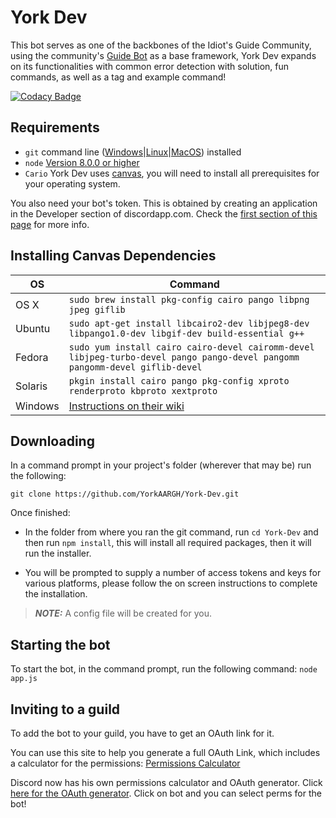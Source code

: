 # York Dev

This bot serves as one of the backbones of the Idiot's Guide Community, using the community's [Guide Bot](https://github.com/An-Idiots-Guide/guidebot) as a base framework, York Dev expands on its functionalities with common error detection with solution, fun commands, as well as a tag and example command!

[![Codacy Badge](https://api.codacy.com/project/badge/Grade/74ebb8bd0ea246deb09ef8dcbb8bfe83)](https://www.codacy.com/app/YorkAARGH/York-Dev?utm_source=github.com&amp;utm_medium=referral&amp;utm_content=YorkAARGH/York-Dev&amp;utm_campaign=Badge_Grade)

## Requirements

- `git` command line ([Windows](https://git-scm.com/download/win)|[Linux](https://git-scm.com/book/en/v2/Getting-Started-Installing-Git)|[MacOS](https://git-scm.com/download/mac)) installed
- `node` [Version 8.0.0 or higher](https://nodejs.org)
- `Cario` York Dev uses [canvas](https://www.npmjs.com/package/canvas), you will need to install all prerequisites for your operating system.

You also need your bot's token. This is obtained by creating an application in
the Developer section of discordapp.com. Check the [first section of this page](https://anidiots.guide/getting-started/the-long-version.html)
for more info.

## Installing Canvas Dependencies

OS | Command
----- | -----
OS X | `sudo brew install pkg-config cairo pango libpng jpeg giflib`
Ubuntu | `sudo apt-get install libcairo2-dev libjpeg8-dev libpango1.0-dev libgif-dev build-essential g++`
Fedora | `sudo yum install cairo cairo-devel cairomm-devel libjpeg-turbo-devel pango pango-devel pangomm pangomm-devel giflib-devel`
Solaris | `pkgin install cairo pango pkg-config xproto renderproto kbproto xextproto`
Windows | [Instructions on their wiki](https://github.com/Automattic/node-canvas/wiki/Installation---Windows)

## Downloading

In a command prompt in your project's folder (wherever that may be) run the following:

`git clone https://github.com/YorkAARGH/York-Dev.git`

Once finished:

- In the folder from where you ran the git command, run `cd York-Dev` and then run `npm install`, this will install all required packages, then it will run the installer.

- You will be prompted to supply a number of access tokens and keys for various platforms, please follow the on screen instructions to complete the installation.

>***NOTE:*** A config file will be created for you.

## Starting the bot

To start the bot, in the command prompt, run the following command:
`node app.js`

## Inviting to a guild

To add the bot to your guild, you have to get an OAuth link for it.

You can use this site to help you generate a full OAuth Link, which includes a calculator for the permissions:
[Permissions Calculator](https://finitereality.github.io/permissions-calculator/?v=0)

Discord now has his own permissions calculator and OAuth generator. Click [here for the OAuth generator](https://discordapp.com/developers/tools/oauth2-url-generator). Click on bot and you can select perms for the bot!
